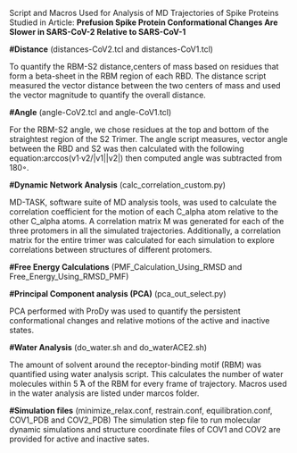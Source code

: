Script and Macros Used for Analysis of MD Trajectories of Spike Proteins Studied in Article: **Prefusion Spike Protein Conformational Changes Are Slower in SARS-CoV-2 Relative to SARS-CoV-1**


**#Distance** (distances-CoV2.tcl and distances-CoV1.tcl)

To quantify the RBM-S2 distance,centers of mass based on residues that form a beta-sheet in the RBM region of each RBD. The distance script measured the vector distance between the two centers of mass and used the vector magnitude to quantify the overall distance.

**#Angle** (angle-CoV2.tcl and angle-CoV1.tcl)

For the RBM-S2 angle, we chose residues at the top and bottom of the straightest region of the S2 Trimer. The angle script measures, vector  angle  between  the  RBD  and  S2  was  then  calculated  with  the  following  equation:arccos(v1·v2/|v1||v2|) then computed angle was subtracted from 180◦.

**#Dynamic Network Analysis** (calc_correlation_custom.py)

MD-TASK, software suite of MD analysis tools, was used to calculate the correlation coefficient for the motion of each C_alpha atom relative to the other C_alpha atoms.  A correlation matrix M was generated for each of the three protomers in all the simulated trajectories.  Additionally, a correlation matrix for the entire trimer was calculated for each simulation to explore correlations between structures of different protomers.

**#Free Energy Calculations** (PMF_Calculation_Using_RMSD and Free_Energy_Using_RMSD_PMF)


**#Principal Component analysis (PCA)** (pca_out_select.py)

PCA performed with ProDy was used to quantify the persistent conformational changes and relative motions of the active and inactive states.

**#Water Analysis** (do_water.sh and do_waterACE2.sh)

The  amount  of  solvent  around  the  receptor-binding  motif  (RBM)  was  quantified  using water analysis script. This calculates the number of water molecules within 5 ̊A of the RBM for every frame of trajectory. Macros used in the water analysis are listed under marcos folder. 

**#Simulation files** (minimize_relax.conf, restrain.conf, equilibration.conf, COV1_PDB and COV2_PDB)
The simulation step file to run molecular dynamic simulations and structure coordinate files of COV1 and COV2 are provided for active and inactive sates.
